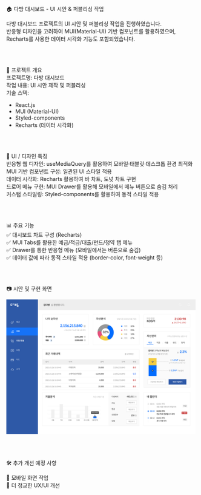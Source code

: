 🏠 다방 대시보드 - UI 시안 & 퍼블리싱 작업 <br/>

다방 대시보드 프로젝트의 UI 시안 및 퍼블리싱 작업을 진행하였습니다. <br/>
반응형 디자인을 고려하여 MUI(Material-UI) 기반 컴포넌트를 활용하였으며, Recharts를 사용한 데이터 시각화 기능도 포함되었습니다. <br/>

 <br/> <br/> 

🚀 프로젝트 개요<br/>
프로젝트명: 다방 대시보드<br/>
작업 내용: UI 시안 제작 및 퍼블리싱<br/>
기술 스택:<br/>
 - React.js<br/>
- MUI (Material-UI)<br/>
- Styled-components<br/>
- Recharts (데이터 시각화)<br/>


 <br/> <br/> 

🎨 UI / 디자인 특징 <br/>
반응형 웹 디자인: useMediaQuery를 활용하여 모바일·태블릿·데스크톱 환경 최적화<br/>
MUI 기반 컴포넌트 구성: 일관된 UI 스타일 적용<br/>
데이터 시각화: Recharts 활용하여 바 차트, 도넛 차트 구현<br/>
드로어 메뉴 구현: MUI Drawer를 활용해 모바일에서 메뉴 버튼으로 숨김 처리<br/>
커스텀 스타일링: Styled-components를 활용하여 동적 스타일 적용<br/>


 <br/> <br/>

📊 주요 기능<br/>
✅ 대시보드 차트 구성 (Recharts)<br/>
✅ MUI Tabs를 활용한 예금/적금/대출/펀드/청약 탭 메뉴<br/>
✅ Drawer를 통한 반응형 메뉴 (모바일에서는 버튼으로 숨김)<br/>
✅ 데이터 값에 따라 동적 스타일 적용 (border-color, font-weight 등)<br/>

 <br/> <br/> 

📷 시안 및 구현 화면<br/>

<img src="./app/src/images/dabang_index.jpg" alt="프로젝트 미리보기" width="500" />


 <br/> <br/> 

🛠 추가 개선 예정 사항<br/>

🔹 모바일 화면 작업 <br/>
🔹 더 정교한 UX/UI 개선<br/>
